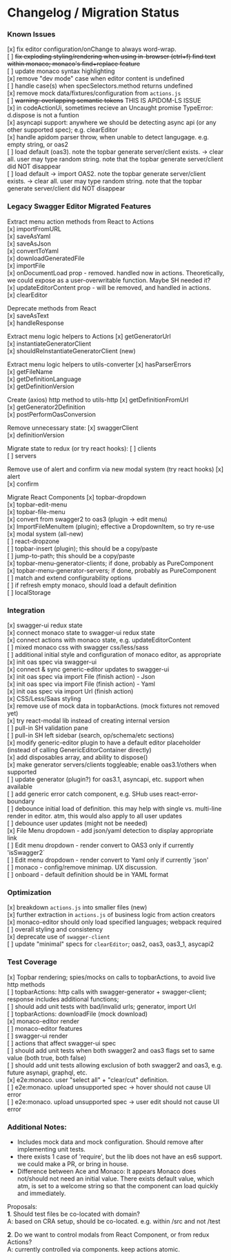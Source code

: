 # Changelog / Migration Status

### Known Issues
[x] fix editor configuration/onChange to always word-wrap.  
[ ] ~~fix exploding styling/rendering when using in-browser (ctrl+f) find text within monaco; monaco's find+replace feature~~  
[ ] update monaco syntax highlighting  
[x] remove "dev mode" case when editor content is undefined  
[ ] handle case(s) when specSelectors.method returns undefined  
[x] remove mock data/fixtures/configuration from `actions.js`  
[ ] ~~warning: overlapping semantic tokens~~ THIS IS APIDOM-LS ISSUE  
[x] in codeActionUi, sometimes recieve an Uncaught promise TypeError: d.dispose is not a funtion  
[x] asyncapi support: anywhere we should be detecting async api (or any other supported spec); e.g. clearEditor  
[x] handle apidom parser throw, when unable to detect langugage. e.g. empty string, or oas2  
[ ] load default (oas3). note the topbar generate server/client exists. -> clear all. user may type random string. note that the topbar generate server/client did NOT disappear  
[ ] load default -> import OAS2. note the topbar generate server/client exists. -> clear all. user may type random string. note that the topbar generate server/client did NOT disappear  


### Legacy Swagger Editor Migrated Features

Extract menu action methods from React to Actions  
[x] importFromURL  
[x] saveAsYaml  
[x] saveAsJson  
[x] convertToYaml  
[x] downloadGeneratedFile  
[x] importFile  
[x] onDocumentLoad prop - removed. handled now in actions. Theoretically, we could expose as a user-overwritable function. Maybe SH needed it?  
[x] updateEditorContent prop - will be removed, and handled in actions.  
[x] clearEditor  

Deprecate methods from React  
[x] saveAsText  
[x] handleResponse  

Extract menu logic helpers to Actions
[x] getGeneratorUrl  
[x] instantiateGeneratorClient  
[x] shouldReInstantiateGeneratorClient (new)  

Extract menu logic helpers to utils-converter
[x] hasParserErrors  
[x] getFileName  
[x] getDefinitionLanguage  
[x] getDefinitionVersion  

Create (axios) http method to utils-http
[x] getDefinitionFromUrl  
[x] getGenerator2Definition  
[x] postPerformOasConversion  

Remove unnecessary state:
[x] swaggerClient  
[x] definitionVersion  

Migrate state to redux (or try react hooks):
[ ] clients  
[ ] servers  

Remove use of alert and confirm via new modal system (try react hooks)
[x] alert  
[x] confirm  

Migrate React Components
[x] topbar-dropdown  
[x] topbar-edit-menu  
[x] topbar-file-menu  
[x] convert from swagger2 to oas3 (plugin -> edit menu)  
[x] ImportFileMenuItem (plugin); effective a DropdownItem, so try re-use  
[x] modal system (all-new)  
[ ] react-dropzone  
[ ] topbar-insert (plugin); this should be a copy/paste  
[ ] jump-to-path; this should be a copy/paste  
[x] topbar-menu-generator-clients; if done, probably as PureComponent  
[x] topbar-menu-generator-servers; if done, probably as PureComponent  
[ ] match and extend configurability options  
[ ] if refresh empty monaco, should load a default definition  
[ ] localStorage  


### Integration
[x] swagger-ui redux state  
[x] connect monaco state to swagger-ui redux state  
[x] connect actions with monaco state, e.g. updateEditorContent  
[ ] mixed monaco css with swagger css/less/sass  
[ ] additional initial style and configuration of monaco editor, as appropriate  
[x] init oas spec via swagger-ui  
[x] connect & sync generic-editor updates to swagger-ui  
[x] init oas spec via import File (finish action) - Json  
[x] init oas spec via import File (finish action) - Yaml  
[x] init oas spec via import Url (finish action)  
[x] CSS/Less/Saas styling  
[x] remove use of mock data in topbarActions. (mock fixtures not removed yet)  
[x] try react-modal lib instead of creating internal version  
[ ] pull-in SH validation pane  
[ ] pull-in SH left sidebar (search, op/schema/etc sections)  
[x] modify generic-editor plugin to have a default editor placeholder (instead of calling GenericEditorContainer directly)  
[x] add disposables array, and ability to dispose()  
[x] make generator servers/clients toggleable; enable oas3.1/others when supported  
[ ] update generator (plugin?) for oas3.1, asyncapi, etc. support when available  
[ ] add generic error catch component, e.g. SHub uses react-error-boundary  
[ ] debounce initial load of definition. this may help with single vs. multi-line render in editor. atm, this would also apply to all user updates  
[ ] debounce user updates (might not be needed)  
[x] File Menu dropdown - add json/yaml detection to display appropriate link  
[ ] Edit menu dropdown - render convert to OAS3 only if currently 'isSwagger2`  
[ ] Edit menu dropdown - render convert to Yaml only if currently 'json'  
[ ] monaco - config/remove minimap. UX discussion.  
[ ] onboard - default definition should be in YAML format


### Optimization
[x] breakdown `actions.js` into smaller files (new)  
[x] further extraction in `actions.js` of business logic from action creators  
[x] monaco-editor should only load specified languages; webpack required  
[ ] overall styling and consistency  
[x] deprecate use of `swagger-client`  
[ ] update "minimal" specs for `clearEditor`; oas2, oas3, oas3_1, asycapi2  


### Test Coverage
[x] Topbar rendering; spies/mocks on calls to topbarActions, to avoid live http methods  
[ ] topbarActions: http calls with swagger-generator + swagger-client; response   includes additional functions;  
[ ] should add unit tests with bad/invalid urls; generator, import Url  
[ ] topbarActions: downloadFile (mock download)  
[x] monaco-editor render  
[ ] monaco-editor features  
[ ] swagger-ui render  
[ ] actions that affect swagger-ui spec  
[ ] should add unit tests when both swagger2 and oas3 flags set to same value (both true, both false)  
[ ] should add unit tests allowing exclusion of both swagger2 and oas3, e.g. future asynapi, graphql, etc.  
[x] e2e:monaco. user "select all" + "clear/cut" definition.  
[ ] e2e:monaco. upload unsupported spec -> hover should not cause UI error  
[ ] e2e:monaco. upload unsupported spec -> user edit should not cause UI error  


### Additional Notes:
* Includes mock data and mock configuration. Should remove after implementing unit tests.
* there exists 1 case of 'require', but the lib does not have an es6 support. we could make a PR, or bring in house.
* Difference between Ace and Monaco: It appears Monaco does not/should not need an initial value. There exists default value, which atm, is set to a welcome string so that the component can load quickly and immediately.

Proposals:  
**1**. Should test files be co-located with domain?  
A: based on CRA setup, should be co-located. e.g. within /src and not /test  

**2**. Do we want to control modals from React Component, or from redux Actions?  
A: currently controlled via components. keep actions atomic.  
